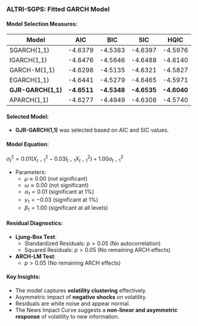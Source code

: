 ### ALTRI-SGPS: Fitted GARCH Model ###

#### Model Selection Measures:
| Model            | AIC      | BIC      | SIC      | HQIC     |
|------------------|----------|----------|----------|----------|
| SGARCH(1,1)      | -4.6379  | -4.5383  | -4.6397  | -4.5976  |
| IGARCH(1,1)      | -4.6476  | -4.5646  | -4.6488  | -4.6140  |
| GARCH-M(1,1)     | -4.6298  | -4.5135  | -4.6321  | -4.5827  |
| EGARCH(1,1)      | -4.6441  | -4.5279  | -4.6465  | -4.5971  |
| **GJR-GARCH(1,1)** | **-4.6511** | **-4.5348** | **-4.6535** | **-4.6040** |
| APARCH(1,1)      | -4.6277  | -4.4949  | -4.6308  | -4.5740  |

#### Selected Model:
- **GJR-GARCH(1,1)** was selected based on AIC and SIC values.

#### Model Equation:
$\sigma_t^2 = 0.01(X_{t-1}^2 - 0.03I_{t-1} X_{t-1}^2) + 1.00\sigma_{t-1}^2$

- Parameters:
  - $\mu \approx 0.00$ (not significant)
  - $\omega \approx 0.00$ (not significant)
  - $\alpha_1 = 0.01$ (significant at 1%)
  - $\gamma_1 = -0.03$ (significant at 1%)
  - $\beta_1 = 1.00$ (significant at all levels)

#### Residual Diagnostics:
- **Ljung-Box Test**:
  - Standardized Residuals: $p > 0.05$ (No autocorrelation)
  - Squared Residuals: $p > 0.05$ (No remaining ARCH effects)
- **ARCH-LM Test**:
  - $p > 0.05$ (No remaining ARCH effects)

#### Key Insights:
- The model captures **volatility clustering** effectively.
- Asymmetric impact of **negative shocks** on volatility.
- Residuals are white noise and appear normal.
- The News Impact Curve suggests a **non-linear and asymmetric response** of volatility to new information.

